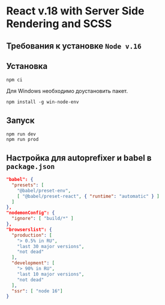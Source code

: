 # React v.18 with Server Side Rendering and SCSS

## Требования к установке `Node v.16`

## Установка

```shell
npm ci
```

Для Windows необходимо доустановить пакет.

```shell
npm install -g win-node-env
```

## Запуск

```shell
npm run dev
npm run prod
```

## Настройка для autoprefixer и babel в `package.json`

```json
"babel": {
  "presets": [
    "@babel/preset-env",
    [ "@babel/preset-react", { "runtime": "automatic" } ]
  ]
},
"nodemonConfig": {
  "ignore": [ "build/*" ]
},
"browserslist": {
  "production": [
    "> 0.5% in RU",
    "last 30 major versions",
    "not dead"
  ],
  "development": [
    "> 90% in RU",
    "last 10 major versions",
    "not dead"
  ],
  "ssr": [ "node 16"]
}
```

